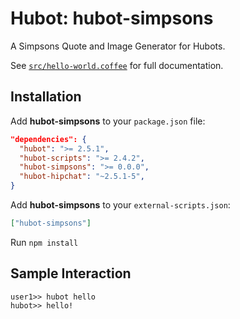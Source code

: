 # Hubot: hubot-simpsons

A Simpsons Quote and Image Generator for Hubots.

See [`src/hello-world.coffee`](src/hello-world.coffee) for full documentation.

## Installation

Add **hubot-simpsons** to your `package.json` file:

```json
"dependencies": {
  "hubot": ">= 2.5.1",
  "hubot-scripts": ">= 2.4.2",
  "hubot-simpsons": ">= 0.0.0",
  "hubot-hipchat": "~2.5.1-5",
}
```

Add **hubot-simpsons** to your `external-scripts.json`:

```json
["hubot-simpsons"]
```

Run `npm install`

## Sample Interaction

```
user1>> hubot hello
hubot>> hello!
```
